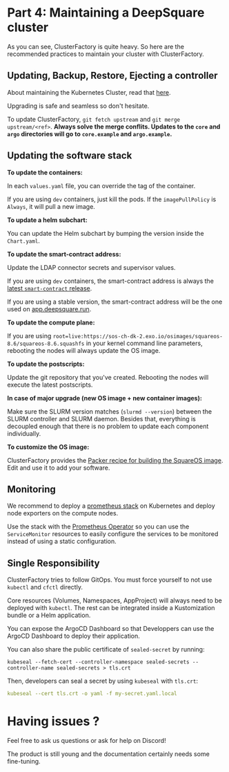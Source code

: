 # Part 4: Maintaining a DeepSquare cluster

As you can see, ClusterFactory is quite heavy. So here are the recommended practices to maintain your cluster with ClusterFactory.

## Updating, Backup, Restore, Ejecting a controller

About maintaining the Kubernetes Cluster, read that [here](https://docs.clusterfactory.io/docs/guides/maintenance/updating-k0s-cluster).

Upgrading is safe and seamless so don't hesitate.

To update ClusterFactory, `git fetch upstream` and `git merge upstream/<ref>`. **Always solve the merge conflits. Updates to the `core` and `argo` directories will go to `core.example` and `argo.example`.**

## Updating the software stack

**To update the containers:**

In each `values.yaml` file, you can override the tag of the container.

If you are using `dev` containers, just kill the pods. If the `imagePullPolicy` is `Always`, it will pull a new image.

**To update a helm subchart:**

You can update the Helm subchart by bumping the version inside the `Chart.yaml`.

**To update the smart-contract address:**

Update the LDAP connector secrets and supervisor values.

If you are using `dev` containers, the smart-contract address is always the [latest `smart-contract` release](https://github.com/deepsquare-io/grid/releases).

If you are using a stable version, the smart-contract address will be the one used on [app.deepsquare.run](https://app.deepsquare.run).

**To update the compute plane:**

If you are using `root=live:https://sos-ch-dk-2.exo.io/osimages/squareos-8.6/squareos-8.6.squashfs` in your kernel command line parameters, rebooting the nodes will always update the OS image.

**To update the postscripts:**

Update the git repository that you've created. Rebooting the nodes will execute the latest postscripts.

**In case of major upgrade (new OS image + new container images):**

Make sure the SLURM version matches (`slurmd --version`) between the SLURM controller and SLURM daemon. Besides that, everything is decoupled enough that there is no problem to update each component individually.

**To customize the OS image:**

ClusterFactory provides the [Packer recipe for building the SquareOS image](https://github.com/deepsquare-io/ClusterFactory/tree/main/packer-recipes/rocky8.6). Edit and use it to add your software.

## Monitoring

We recommend to deploy a [prometheus stack](https://github.com/prometheus-community/helm-charts/tree/main/charts/kube-prometheus-stack) on Kubernetes and deploy node exporters on the compute nodes.

Use the stack with the [Prometheus Operator](https://github.com/prometheus-operator/prometheus-operator/blob/main/Documentation/user-guides/getting-started.md) so you can use the `ServiceMonitor` resources to easily configure the services to be monitored instead of using a static configuration.

## Single Responsibility

ClusterFactory tries to follow GitOps. You must force yourself to not use `kubectl` and `cfctl` directly.

Core resources (Volumes, Namespaces, AppProject) will always need to be deployed with `kubectl`. The rest can be integrated inside a Kustomization bundle or a Helm application.

You can expose the ArgoCD Dashboard so that Developpers can use the ArgoCD Dashboard to deploy their application.

You can also share the public certificate of `sealed-secret` by running:

```shell
kubeseal --fetch-cert --controller-namespace sealed-secrets --controller-name sealed-secrets > tls.crt
```

Then, developers can seal a secret by using `kubeseal` with `tls.crt`:

```yaml
kubeseal --cert tls.crt -o yaml -f my-secret.yaml.local
```

# Having issues ?

Feel free to ask us questions or ask for help on Discord!

The product is still young and the documentation certainly needs some fine-tuning.
